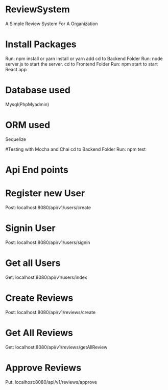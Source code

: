# ReviewSystem
A Simple Review System For A Organization

# Install Packages
Run: npm install or yarn install or yarn add
cd to Backend Folder
Run: node server.js to start the server.
cd to Frontend Folder
Run: npm start to start React app
# Database used
Mysql(PhpMyadmin)

# ORM used
Sequelize

#Testing with Mocha and Chai
cd to Backend Folder
Run: npm test

# Api End points

# Register new User
Post: localhost:8080/api/v1/users/create

# Signin User
Post: localhost:8080/api/v1/users/signin

# Get all Users
Get: localhost:8080/api/v1/users/index

# Create Reviews
Post: localhost:8080/api/v1/reviews/create

# Get All Reviews
Get: localhost:8080/api/v1/reviews/getAllReview

# Approve Reviews
Put: localhost:8080/api/v1/reviews/approve



